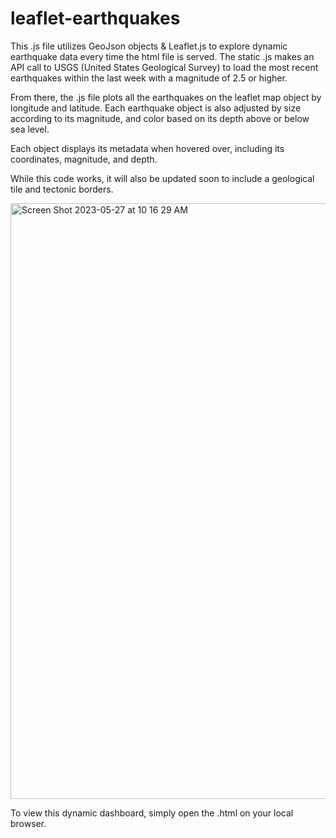 # leaflet-earthquakes

This .js file utilizes GeoJson objects &amp; Leaflet.js to explore dynamic earthquake data every time the html file is served. The static .js makes an API call to USGS (United States Geological Survey) to load the most recent earthquakes within the last week with a magnitude of 2.5 or higher. 

From there, the .js file plots all the earthquakes on the leaflet map object by longitude and latitude. Each earthquake object is also adjusted by size according to its magnitude, and color based on its depth above or below sea level.

Each object displays its metadata when hovered over, including its coordinates, magnitude, and depth. 

While this code works, it will also be updated soon to include a geological tile and tectonic borders.


<img width="953" alt="Screen Shot 2023-05-27 at 10 16 29 AM" src="https://github.com/Phil-Mart/leaflet-earthquakes/assets/120279988/8ed58ab6-dafd-44e2-a7a5-7f0bf12ec39f">


To view this dynamic dashboard, simply open the .html on your local browser.
